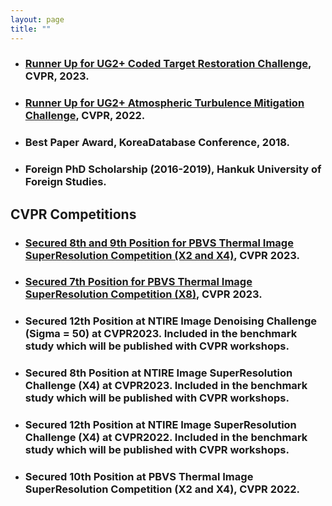 ```yaml
---
layout: page
title: ""
---
```


* ### [Runner Up for UG2+ Coded Target Restoration Challenge](https://cvpr2023.ug2challenge.org/leaderboard23_t2.html), CVPR, 2023.
* ### [Runner Up for UG2+ Atmospheric Turbulence Mitigation Challenge](https://cvpr2023.ug2challenge.org/program22/leaderboard22_t3.html), CVPR, 2022.
* ### Best Paper Award, KoreaDatabase Conference, 2018.
* ### Foreign PhD Scholarship (2016-2019), Hankuk University of Foreign Studies.

## CVPR Competitions ##

* ### [Secured 8th and 9th Position for PBVS Thermal Image SuperResolution Competition (X2 and X4)](https://codalab.lisn.upsaclay.fr/competitions/9649#results), CVPR 2023.
* ### [Secured 7th Position for PBVS Thermal Image SuperResolution Competition (X8)](https://codalab.lisn.upsaclay.fr/competitions/9666#results), CVPR 2023.
* ### Secured 12th Position at NTIRE Image Denoising Challenge (Sigma = 50) at CVPR2023. Included in the benchmark study which will be published with CVPR workshops.
* ### Secured 8th Position at NTIRE Image SuperResolution Challenge (X4) at CVPR2023. Included in the benchmark study which will be published with CVPR workshops.
* ### Secured 12th Position at NTIRE Image SuperResolution Challenge (X4) at CVPR2022. Included in the benchmark study which will be published with CVPR workshops.
* ### Secured 10th Position at PBVS Thermal Image SuperResolution Competition (X2 and X4), CVPR 2022.



